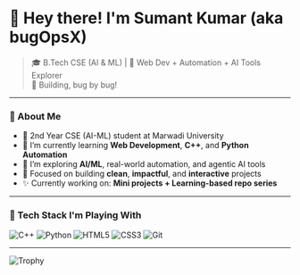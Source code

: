 # 👋 Hey there! I'm Sumant Kumar (aka bugOpsX)

> 🎓 B.Tech CSE (AI & ML) | 🚀 Web Dev + Automation + AI Tools Explorer  
> 🧠 Building, bug by bug!

---

### 🌱 About Me

- 🏫 2nd Year CSE (AI-ML) student at Marwadi University  
- 🔧 I’m currently learning **Web Development**, **C++**, and **Python Automation**
- 🧠 I’m exploring **AI/ML**, real-world automation, and agentic AI tools
- 🎯 Focused on building **clean**, **impactful**, and **interactive** projects
- ✨ Currently working on: **Mini projects + Learning-based repo series**
---

### 🧰 Tech Stack I'm Playing With

![C++](https://img.shields.io/badge/C%2B%2B-blue?style=for-the-badge&logo=cplusplus)
![Python](https://img.shields.io/badge/Python-3776AB?style=for-the-badge&logo=python&logoColor=white)
![HTML5](https://img.shields.io/badge/HTML5-E34F26?style=for-the-badge&logo=html5&logoColor=white)
![CSS3](https://img.shields.io/badge/CSS3-1572B6?style=for-the-badge&logo=css3)
![Git](https://img.shields.io/badge/Git-F05032?style=for-the-badge&logo=git&logoColor=white)

---
![Trophy](https://github-profile-trophy.vercel.app/?username=bugOpsX&theme=onedark&row=1&margin-w=10&no-frame=true)

